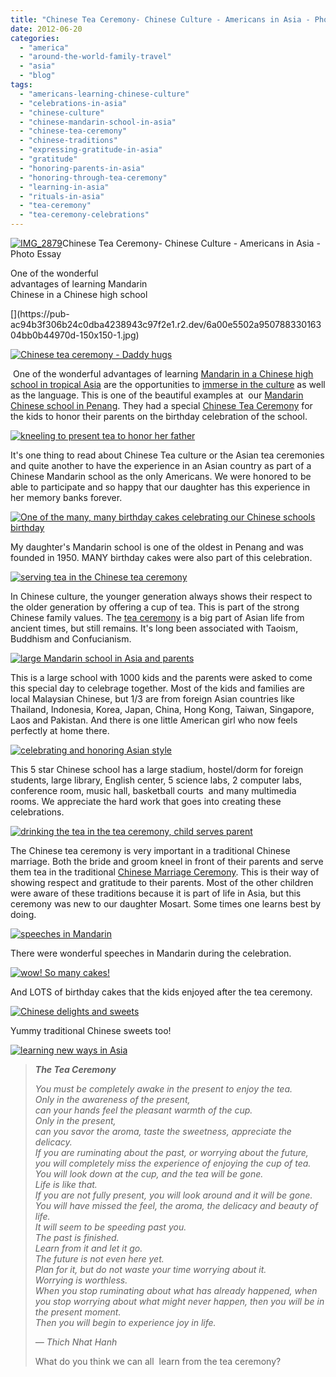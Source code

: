 ```yaml
---
title: "Chinese Tea Ceremony- Chinese Culture - Americans in Asia - Photo Essay"
date: 2012-06-20
categories: 
  - "america"
  - "around-the-world-family-travel"
  - "asia"
  - "blog"
tags: 
  - "americans-learning-chinese-culture"
  - "celebrations-in-asia"
  - "chinese-culture"
  - "chinese-mandarin-school-in-asia"
  - "chinese-tea-ceremony"
  - "chinese-traditions"
  - "expressing-gratitude-in-asia"
  - "gratitude"
  - "honoring-parents-in-asia"
  - "honoring-through-tea-ceremony"
  - "learning-in-asia"
  - "rituals-in-asia"
  - "tea-ceremony"
  - "tea-ceremony-celebrations"
---
```


[![IMG_2879](https://pub-ac94b3f306b24c0dba4238943c97f2e1.r2.dev/6a00e5502a950788330168eaae71f2970c.jpg "IMG_2879")](https://pub-ac94b3f306b24c0dba4238943c97f2e1.r2.dev/6a00e5502a950788330168eaae71f2970c.jpg)Chinese Tea Ceremony- Chinese Culture - 
Americans in Asia - Photo Essay  

One of the wonderful  
advantages of learning Mandarin  
Chinese in a Chinese high school

<!--more-->[](https://pub-ac94b3f306b24c0dba4238943c97f2e1.r2.dev/6a00e5502a95078833016304bb0b44970d-150x150-1.jpg)

[![Chinese tea ceremony - Daddy hugs](https://pub-ac94b3f306b24c0dba4238943c97f2e1.r2.dev/6a00e5502a95078833016304bb0dc2970d.jpg "Chinese tea ceremony - Daddy hugs")](https://pub-ac94b3f306b24c0dba4238943c97f2e1.r2.dev/6a00e5502a95078833016304bb0dc2970d.jpg)  
  

 One of the wonderful advantages of learning [Mandarin in a Chinese high school in tropical Asia](http://soultravelers3new.local/2011/01/only-american-girl-in-an-all-mandarin-school-chinese-immersion-in-language-culture-through-school.html "mandarin in a chinese high school in Asia") are the opportunities to [immerse in the culture](http://soultravelers3new.local/2012/04/the-beauty-of-traditional-chinese-culture.html "immerse in traditional chinese culture") as well as the language. This is one of the beautiful examples at  our [Mandarin Chinese school in Penang](http://soultravelers3new.local/2012/06/why-learn-mandarin-in-tropical-asia-penang.html "Mandarin Chinese school in Penang"). They had a special [Chinese Tea Ceremony](http://en.wikipedia.org/wiki/Chinese_tea_culture "Chinese tea ceremony") for the kids to honor their parents on the birthday celebration of the school.

[![kneeling to present tea to honor her father](https://pub-ac94b3f306b24c0dba4238943c97f2e1.r2.dev/6a00e5502a95078833016304bb0b44970d.jpg "kneeling to present tea to honor her father")](https://pub-ac94b3f306b24c0dba4238943c97f2e1.r2.dev/6a00e5502a95078833016304bb0b44970d.jpg)  
  
It's one thing to read about Chinese Tea culture or the Asian tea ceremonies and quite another to have the experience in an Asian country as part of a Chinese Mandarin school as the only Americans. We were honored to be able to participate and so happy that our daughter has this experience in her memory banks forever.

[![One of the many, many birthday cakes celebrating our Chinese schools birthday ](https://pub-ac94b3f306b24c0dba4238943c97f2e1.r2.dev/6a00e5502a95078833016304c5283d970d.jpg "One of the many, many birthday cakes celebrating our Chinese schools birthday ")](https://pub-ac94b3f306b24c0dba4238943c97f2e1.r2.dev/6a00e5502a95078833016304c5283d970d.jpg)  
  
My daughter's Mandarin school is one of the oldest in Penang and was founded in 1950. MANY birthday cakes were also part of this celebration.  
  
[![serving tea in the Chinese tea ceremony](https://pub-ac94b3f306b24c0dba4238943c97f2e1.r2.dev/6a00e5502a95078833016765b88287970b.jpg "serving tea in the Chinese tea ceremony")](https://pub-ac94b3f306b24c0dba4238943c97f2e1.r2.dev/6a00e5502a95078833016765b88287970b.jpg)  
  
In Chinese culture, the younger generation always shows their respect to the older generation by offering a cup of tea. This is part of the strong Chinese family values. The [tea ceremony](http://en.wikipedia.org/wiki/Tea_ceremony "tea ceremony") is a big part of Asian life from ancient times, but still remains. It's long been associated with Taoism, Buddhism and Confucianism.  
  
[![large Mandarin school in Asia and parents](https://pub-ac94b3f306b24c0dba4238943c97f2e1.r2.dev/6a00e5502a950788330168eabaa28f970c.jpg "large Mandarin school in Asia and parents")](https://pub-ac94b3f306b24c0dba4238943c97f2e1.r2.dev/6a00e5502a950788330168eabaa28f970c.jpg)  
  
This is a large school with 1000 kids and the parents were asked to come this special day to celebrage together. Most of the kids and families are local Malaysian Chinese, but 1/3 are from foreign Asian countries like Thailand, Indonesia, Korea, Japan, China, Hong Kong, Taiwan, Singapore, Laos and Pakistan. And there is one little American girl who now feels perfectly at home there.  
  

[![celebrating and honoring Asian style](https://pub-ac94b3f306b24c0dba4238943c97f2e1.r2.dev/6a00e5502a950788330168eabaa615970c.jpg "celebrating and honoring Asian style")](https://pub-ac94b3f306b24c0dba4238943c97f2e1.r2.dev/6a00e5502a950788330168eabaa615970c.jpg)  
  
This 5 star Chinese school has a large stadium, hostel/dorm for foreign students, large library, English center, 5 science labs, 2 computer labs, conference room, music hall, basketball courts  and many multimedia rooms. We appreciate the hard work that goes into creating these celebrations.  
  
  
[![drinking the tea in the tea ceremony, child serves parent](https://pub-ac94b3f306b24c0dba4238943c97f2e1.r2.dev/6a00e5502a950788330168eabac4cb970c.jpg "drinking the tea in the tea ceremony, child serves parent")](https://pub-ac94b3f306b24c0dba4238943c97f2e1.r2.dev/6a00e5502a950788330168eabac4cb970c.jpg)  
  
The Chinese tea ceremony is very important in a traditional Chinese marriage. Both the bride and groom kneel in front of their parents and serve them tea in the traditional [Chinese Marriage Ceremony](http://en.wikipedia.org/wiki/Chinese_marriage "chinese marriage ceremony tea"). This is their way of showing respect and gratitude to their parents. Most of the other children were aware of these traditions because it is part of life in Asia, but this ceremony was new to our daughter Mosart. Some times one learns best by doing.

[![speeches in Mandarin](https://pub-ac94b3f306b24c0dba4238943c97f2e1.r2.dev/6a00e5502a95078833016765b88918970b.jpg "speeches in Mandarin")](https://pub-ac94b3f306b24c0dba4238943c97f2e1.r2.dev/6a00e5502a95078833016765b88918970b.jpg)  
  
There were wonderful speeches in Mandarin during the celebration.

[![wow! So many cakes!](https://pub-ac94b3f306b24c0dba4238943c97f2e1.r2.dev/6a00e5502a95078833016304c531ac970d.jpg "wow! So many cakes!")](https://pub-ac94b3f306b24c0dba4238943c97f2e1.r2.dev/6a00e5502a95078833016304c531ac970d.jpg)  
  
And LOTS of birthday cakes that the kids enjoyed after the tea ceremony.

[![Chinese delights and sweets](https://pub-ac94b3f306b24c0dba4238943c97f2e1.r2.dev/6a00e5502a95078833016765b88b7d970b.jpg "Chinese delights and sweets")](https://pub-ac94b3f306b24c0dba4238943c97f2e1.r2.dev/6a00e5502a95078833016765b88b7d970b.jpg)  
  
Yummy traditional Chinese sweets too!  
  
[![learning new ways in Asia](https://pub-ac94b3f306b24c0dba4238943c97f2e1.r2.dev/6a00e5502a95078833016304c55bf2970d.jpg "learning new ways in Asia")](https://pub-ac94b3f306b24c0dba4238943c97f2e1.r2.dev/6a00e5502a95078833016304c55bf2970d.jpg)  
  

> _**The Tea Ceremony**_
> 
> _You must be completely awake in the present to enjoy the tea._  
> _Only in the awareness of the present,_  
> _can your hands feel the pleasant warmth of the cup._  
> _Only in the present,_  
> _can you savor the aroma, taste the sweetness, appreciate the delicacy._  
> _If you are ruminating about the past, or worrying about the future, you will completely miss the experience of enjoying the cup of tea._  
> _You will look down at the cup, and the tea will be gone._  
> _Life is like that._  
> _If you are not fully present, you will look around and it will be gone._  
> _You will have missed the feel, the aroma, the delicacy and beauty of life._  
> _It will seem to be speeding past you._  
> _The past is finished._  
> _Learn from it and let it go._  
> _The future is not even here yet._  
> _Plan for it, but do not waste your time worrying about it._  
> _Worrying is worthless._  
> _When you stop ruminating about what has already happened, when you stop worrying about what might never happen, then you will be in the present moment._  
> _Then you will begin to experience joy in life._
> 
> _— Thich Nhat Hanh_
> 
>   
>   
>   
> What do you think we can all  learn from the tea ceremony?
